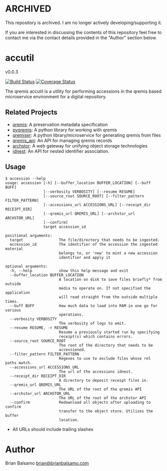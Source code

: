 # ARCHIVED

This repository is archived. I am no longer actively developing/supporting it.

If you are interested in discussing the contents of this repository feel free to contact me
via the contact details provided in the "Author" section below.

# accutil

v0.0.3

[![Build Status](https://travis-ci.org/bnbalsamo/qremis_accutil.svg?branch=master)](https://travis-ci.org/bnbalsamo/qremis_accutil) [![Coverage Status](https://coveralls.io/repos/github/bnbalsamo/qremis_accutil/badge.svg?branch=master)](https://coveralls.io/github/bnbalsamo/qremis_accutil?branch=master)

The qremis accutil is a utility for performing accessions in the qremis based microservice environment for a digital repository.

## Related Projects

- [qremis](https://github.com/bnbalsamo/qremis): A preservation metadata specification
- [pyqremis](https://github.com/bnbalsamo/pyqremis): A python library for working with qremis
- [qremiser](https://github.com/bnbalsamo/qremiser): A python library/microservice for generating qremis from files
- [qremis_api](https://github.com/bnbalsamo/qremis_api): An API for managing qremis records
- [archstor](https://github.com/bnbalsamo/archstor): A web gateway for unifying object storage technologies
- [idnest](https://github.com/uchicago-library/idnest): An API for nested identifier association.



## Usage

```
$ accession --help
usage: accession [-h] [--buffer_location BUFFER_LOCATION] [--buff BUFF]
                 [--verbosity VERBOSITY] [--resume RESUME]
                 [--source_root SOURCE_ROOT] [--filter_pattern FILTER_PATTERN]
                 [--accessions_url ACCESSIONS_URL] [--receipt_dir RECEIPT_DIR]
                 [--qremis_url QREMIS_URL] [--archstor_url ARCHSTOR_URL]
                 [--confirm]
                 target accession_id

positional arguments:
  target                The file/directory that needs to be ingested.
  accession_id          The identifier of the accession the ingested material
                        belongs to, or 'new' to mint a new accession
                        identifier and apply it

optional arguments:
  -h, --help            show this help message and exit
  --buffer_location BUFFER_LOCATION
                        A location on disk to save files briefly* from outside
                        media to operate on. If not specified the application
                        will read straight from the outside multiple times.
  --buff BUFF           How much data to load into RAM in one go for various
                        operations.
  --verbosity VERBOSITY
                        The verbosity of logs to emit.
  --resume RESUME, -r RESUME
                        Resume a previously started run by specifying
                        receipt(s) which contains errors.
  --source_root SOURCE_ROOT
                        The root of the directory that needs to be
                        accessioned.
  --filter_pattern FILTER_PATTERN
                        Regexes to use to exclude files whose rel paths match.
  --accessions_url ACCESSIONS_URL
                        The url of the accessions idnest.
  --receipt_dir RECEIPT_DIR
                        A directory to deposit receipt files in.
  --qremis_url QREMIS_URL
                        The URL of the root of the qremis API
  --archstor_url ARCHSTOR_URL
                        The URL of the root of the archstor API
  --confirm             Redownload all objects after uploading to confirm
                        transfer to the object store. Utilizes the buffer
                        location.
```
* All URLs should include trailing slashes

# Author
Brian Balsamo <brian@brianbalsamo.com>

